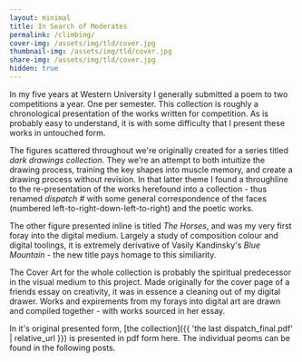 ```yaml
---
layout: minimal
title: In Search of Moderates
permalink: /climbing/
cover-img: /assets/img/tld/cover.jpg
thumbnail-img: /assets/img/tld/cover.jpg
share-img: /assets/img/tld/cover.jpg
hidden: true
---
```


In my five years at Western University I generally submitted a poem to two competitions a year. One per semester. This collection is roughly a chronological presentation of the works written for competition. As is probably easy to understand, it is with some difficulty that I present these works in untouched form. 

The figures scattered throughout we're originally created for a series titled *dark drawings collection*. They we're an attempt to both intuitize the drawing process, training the key shapes into muscle memory, and create a drawing process without revision. In that latter theme I found a throughline to the re-presentation of the works herefound into a collection - thus renamed *dispatch* *#* with some general correspondence of the faces (numbered left-to-right-down-left-to-right) and the poetic works. 

The other figure presented inline is titled *The Horses*, and was my very first foray into the digital medium. Largely a study of composition colour and digital toolings, it is extremely derivative of Vasily Kandinsky's *Blue Mountain* - the new title pays homage to this similiarity.

The Cover Art for the whole collection is probably the spiritual predecessor in the visual medium to this project. Made originally for the cover page of a friends essay on creativity, it was in essence a cleaning out of my digital drawer. Works and expirements from my forays into digital art are drawn and compiled together - with works sourced in her essay. 

In it's original presented form, [the collection]({{ 'the last dispatch_final.pdf' | relative_url }}) is presented in pdf form here. The individual peoms can be found in the following posts.   

